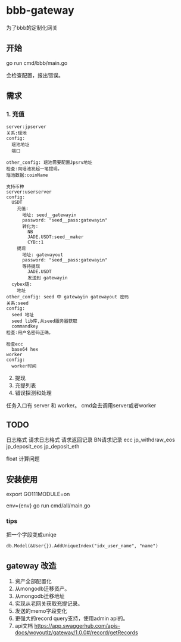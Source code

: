 # bbb-gateway

为了bbb的定制化网关

## 开始

go run cmd/bbb/main.go

会检查配置，报出错误。

## 需求

### 1. 充值

```
server:jpserver
关系:瑶池
config:
  瑶池地址
  端口   

other_config: 瑶池需要配置Jpsrv地址
检查:向瑶池发起一笔提现。
瑶池数据:coinName

支持币种
server:userserver
config:
  USDT
    充值:
      地址: seed__gatewayin
      password: "seed__pass:gatewayin"
      转化为:
        NB
        JADE.USDT:seed__maker
        CYB::1
    提现
      地址: gatewayout
      password: "seed__pass:gatewayin"
      等待提现
        JADE.USDT
        发送到 gatewayin
  cybex链:
    地址
other_config: seed 中 gatewayin gatewayout 密码
关系:seed
config:
  seed 地址
  seed lib库,从seed服务器获取
  commandkey
检查:用户名密码正确。

检查ecc
  base64 hex
worker
config:
  worker时间
```

2. 提现
3. 充提列表
4. 错误探测和处理

任务入口有 server 和 worker。 cmd会去调用server或者worker


## TODO

日志格式
请求日志格式
  请求返回记录
BN请求记录
ecc
jp_withdraw_eos
jp_deposit_eos
jp_deposit_eth

float 计算问题

## 安装使用

export GO111MODULE=on

env={env} go run cmd/all/main.go

### tips

把一个字段变成uniqe

```
db.Model(&User{}).AddUniqueIndex("idx_user_name", "name")
```

## gateway 改造

1. 资产全部配置化
2. 从mongodb迁移资产。
3. 从mongodb迁移地址
4. 实现从老网关获取充提记录。
5. 发送的memo字段变化
6. 更强大的record query支持，使用admin api的。
7. api文档
  https://app.swaggerhub.com/apis-docs/woyoutlz/gateway/1.0.0#/record/getRecords